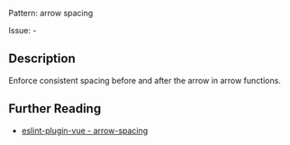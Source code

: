 Pattern: arrow spacing

Issue: -

## Description

Enforce consistent spacing before and after the arrow in arrow functions.

## Further Reading

* [eslint-plugin-vue - arrow-spacing](https://eslint.vuejs.org/rules/arrow-spacing.html)
